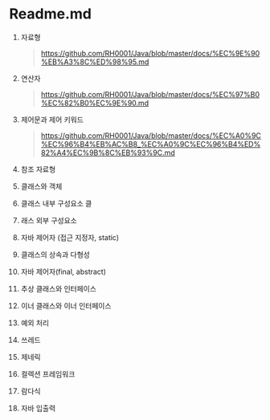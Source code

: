 # Readme.md

1. 자료형

   > https://github.com/RH0001/Java/blob/master/docs/%EC%9E%90%EB%A3%8C%ED%98%95.md

2. 연산자

   > https://github.com/RH0001/Java/blob/master/docs/%EC%97%B0%EC%82%B0%EC%9E%90.md

3. 제어문과 제어  키워드 

   > https://github.com/RH0001/Java/blob/master/docs/%EC%A0%9C%EC%96%B4%EB%AC%B8_%EC%A0%9C%EC%96%B4%ED%82%A4%EC%9B%8C%EB%93%9C.md

4. 참조 자료형
   

5. 클래스와 객체

6. 클래스 내부 구성요소 클

7. 래스 외부  구성요소 

8. 자바 제어자 (접근 지정자, static)

9. 클래스의 상속과  다형성

10. 자바 제어자(final, abstract)

11. 추상 클래스와 인터페이스

12. 이너 클래스와 이너 인터페이스

13. 예외 처리

14. 쓰레드

15. 제네릭

16. 컬렉션 프레임워크

17. 람다식

18. 자바 입출력 

